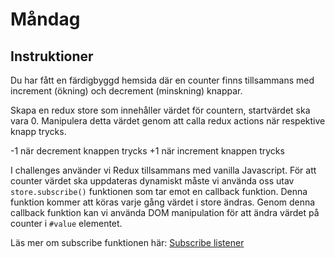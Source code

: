 # Måndag

## Instruktioner

Du har fått en färdigbyggd hemsida där en counter finns tillsammans med increment (ökning) och decrement (minskning) knappar.

Skapa en redux store som innehåller värdet för countern, startvärdet ska vara 0. Manipulera detta värdet genom att calla redux actions när respektive knapp trycks.

-1 när decrement knappen trycks
+1 när increment knappen trycks


I challenges använder vi Redux tillsammans med vanilla Javascript. För att counter värdet ska uppdateras
dynamiskt måste vi använda oss utav ```store.subscribe()``` funktionen som tar emot en callback funktion. Denna funktion
kommer att köras varje gång värdet i store ändras. Genom denna callback funktion kan vi använda DOM manipulation för att ändra
värdet på counter i ```#value``` elementet.

Läs mer om subscribe funktionen här:
[Subscribe listener](https://redux.js.org/api/store#subscribelistener)
